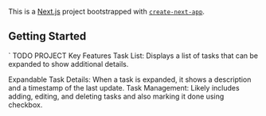 This is a [Next.js](https://nextjs.org/) project bootstrapped with [`create-next-app`](https://github.com/vercel/next.js/tree/canary/packages/create-next-app).

## Getting Started

`				                                  TODO PROJECT 
Key Features
Task List: Displays a list of tasks that can be expanded to show additional details.

Expandable Task Details: When a task is expanded, it shows a description and a timestamp of the last update.
Task Management: Likely includes adding, editing, and deleting tasks and also marking it done using checkbox.



